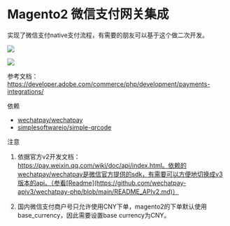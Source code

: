# Magento2 微信支付网关集成

实现了微信支付native支付流程，有需要的朋友可以基于这个做二次开发。

<img src="/Users/zzyy/Code/magento2-2.4.6/app/code/Zzyy/WechatPay/1.jpg"  />



![](/Users/zzyy/Code/magento2-2.4.6/app/code/Zzyy/WechatPay/2.jpg)

参考文档：https://developer.adobe.com/commerce/php/development/payments-integrations/

依赖
- [wechatpay/wechatpay](https://github.com/wechatpay-apiv3/wechatpay-php)
- [simplesoftwareio/simple-qrcode](https://github.com/SimpleSoftwareIO/simple-qrcode)

注意

1. 依据官方v2开发文档：https://pay.weixin.qq.com/wiki/doc/api/index.html。依赖的wechatpay/wechatpay是微信官方提供的sdk，有需要可以方便地切换成v3版本的api。（参看[Readme](https://github.com/wechatpay-apiv3/wechatpay-php/blob/main/README_APIv2.md)）

2. 国内微信支付商户号只允许使用CNY下单，magento2的下单默认使用base_currency，因此需要设置base currency为CNY。
